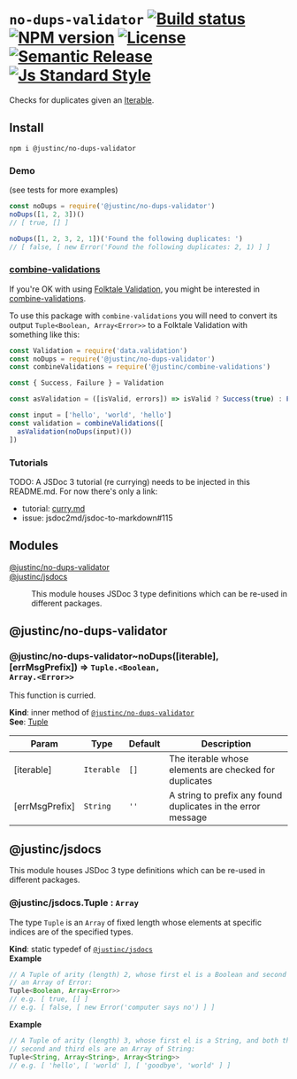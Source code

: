 # `no-dups-validator` [![Build status][travis-image]][travis-url] [![NPM version][version-image]][version-url] [![License][license-image]][license-url] [![Semantic Release][semantic-release-image]][semantic-release-url] [![Js Standard Style][standard-image]][standard-url]

Checks for duplicates given an [Iterable](https://developer.mozilla.org/en/docs/Web/JavaScript/Reference/Iteration_protocols).

## Install

`npm i @justinc/no-dups-validator`

### Demo

(see tests for more examples)

```js
const noDups = require('@justinc/no-dups-validator')
noDups([1, 2, 3])()
// [ true, [] ]

noDups([1, 2, 3, 2, 1])('Found the following duplicates: ')
// [ false, [ new Error('Found the following duplicates: 2, 1) ] ]
```

### [combine-validations](https://github.com/justin-calleja/combine-validations)

If you're OK with using [Folktale Validation](http://docs.folktalejs.org/en/latest/api/data/validation/Validation.html), you might be interested in [combine-validations](https://github.com/justin-calleja/combine-validations).

To use this package with `combine-validations` you will need to convert its output `Tuple<Boolean, Array<Error>>` to a Folktale Validation with something like this:

```js
const Validation = require('data.validation')
const noDups = require('@justinc/no-dups-validator')
const combineValidations = require('@justinc/combine-validations')

const { Success, Failure } = Validation

const asValidation = ([isValid, errors]) => isValid ? Success(true) : Failure(errors)

const input = ['hello', 'world', 'hello']
const validation = combineValidations([
  asValidation(noDups(input)())
])
```

### Tutorials

TODO: A JSDoc 3 tutorial (re currying) needs to be injected in this README.md. For now there's only a link:

* tutorial: [curry.md](https://github.com/justin-calleja/jsdocs/blob/master/tutorials/curry.md)
* issue: jsdoc2md/jsdoc-to-markdown#115

## Modules

<dl>
<dt><a href="#module_@justinc/no-dups-validator">@justinc/no-dups-validator</a></dt>
<dd></dd>
<dt><a href="#module_@justinc/jsdocs">@justinc/jsdocs</a></dt>
<dd><p>This module houses JSDoc 3 type definitions which can be re-used in different packages.</p>
</dd>
</dl>

<a name="module_@justinc/no-dups-validator"></a>

## @justinc/no-dups-validator
<a name="module_@justinc/no-dups-validator..noDups"></a>

### @justinc/no-dups-validator~noDups([iterable], [errMsgPrefix]) ⇒ <code>Tuple.&lt;Boolean, Array.&lt;Error&gt;&gt;</code>
This function is curried.

**Kind**: inner method of <code>[@justinc/no-dups-validator](#module_@justinc/no-dups-validator)</code>  
**See**: [Tuple](#module_@justinc/jsdocs.Tuple)  

| Param | Type | Default | Description |
| --- | --- | --- | --- |
| [iterable] | <code>Iterable</code> | <code>[]</code> | The iterable whose elements are checked for duplicates |
| [errMsgPrefix] | <code>String</code> | <code>&#x27;&#x27;</code> | A string to prefix any found duplicates in the error message |

<a name="module_@justinc/jsdocs"></a>

## @justinc/jsdocs
This module houses JSDoc 3 type definitions which can be re-used in different packages.

<a name="module_@justinc/jsdocs.Tuple"></a>

### @justinc/jsdocs.Tuple : <code>Array</code>
The type `Tuple` is an `Array` of fixed length whose elements at specific
indices are of the specified types.

**Kind**: static typedef of <code>[@justinc/jsdocs](#module_@justinc/jsdocs)</code>  
**Example**  
```js
// A Tuple of arity (length) 2, whose first el is a Boolean and second el is
// an Array of Error:
Tuple<Boolean, Array<Error>>
// e.g. [ true, [] ]
// e.g. [ false, [ new Error('computer says no') ] ]
```
**Example**  
```js
// A Tuple of arity (length) 3, whose first el is a String, and both the
// second and third els are an Array of String:
Tuple<String, Array<String>, Array<String>>
// e.g. [ 'hello', [ 'world' ], [ 'goodbye', 'world' ] ]
```

[travis-image]: https://img.shields.io/travis/justin-calleja/no-dups-validator.svg?style=flat-square
[travis-url]: https://travis-ci.org/justin-calleja/no-dups-validator

[version-image]: https://img.shields.io/npm/v/@justinc/no-dups-validator.svg?style=flat-square
[version-url]: https://npmjs.org/package/@justinc/no-dups-validator

[standard-image]: https://img.shields.io/badge/code-standard-yellow.svg?style=flat-square
[standard-url]: https://github.com/feross/standard

[semantic-release-image]: https://img.shields.io/badge/%20%20%F0%9F%93%A6%F0%9F%9A%80-semantic--release-e10079.svg?style=flat-square
[semantic-release-url]: https://github.com/semantic-release/semantic-release

[license-image]: https://img.shields.io/badge/License-MIT-orange.svg?style=flat-square
[license-url]: ./LICENSE

